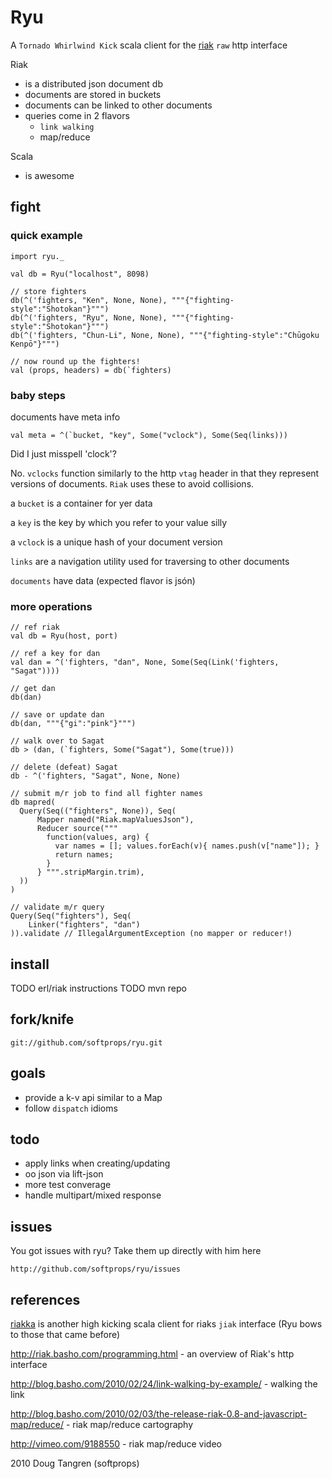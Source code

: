 # Ryu

A `Tornado Whirlwind Kick` scala client for the [riak](http://riak.basho.com/) `raw` http interface

Riak

* is a distributed json document db
* documents are stored in buckets
* documents can be linked to other documents
* queries come in 2 flavors
  * `link walking`
  * map/reduce

Scala

* is awesome

## fight

### quick example

    import ryu._
    
    val db = Ryu("localhost", 8098)
    
    // store fighters
    db(^('fighters, "Ken", None, None), """{"fighting-style":"Shotokan"}""")
    db(^('fighters, "Ryu", None, None), """{"fighting-style":"Shotokan"}""")
    db(^('fighters, "Chun-Li", None, None), """{"fighting-style":"Chūgoku Kenpō"}""")
    
    // now round up the fighters!
    val (props, headers) = db(`fighters)
    
### baby steps

documents have meta info

    val meta = ^(`bucket, "key", Some("vclock"), Some(Seq(links)))

Did I just misspell 'clock'?

No. `vclocks` function similarly to the http `vtag` header in that they represent versions of documents. `Riak` uses these to avoid collisions.

a `bucket` is a container for yer data

a `key` is the key by which you refer to your value silly

a `vclock` is a unique hash of your document version

`links` are a navigation utility used for traversing to other documents

`documents` have data (expected flavor is jsón)

### more operations

    // ref riak
    val db = Ryu(host, port)
    
    // ref a key for dan
    val dan = ^('fighters, "dan", None, Some(Seq(Link('fighters, "Sagat"))))
    
    // get dan
    db(dan)
    
    // save or update dan
    db(dan, """{"gi":"pink"}""")
    
    // walk over to Sagat
    db > (dan, (`fighters, Some("Sagat"), Some(true)))
    
    // delete (defeat) Sagat
    db - ^('fighters, "Sagat", None, None)

    // submit m/r job to find all fighter names
    db mapred(
      Query(Seq(("fighters", None)), Seq(
          Mapper named("Riak.mapValuesJson"),
          Reducer source("""
            function(values, arg) { 
              var names = []; values.forEach(v){ names.push(v["name"]); } 
              return names;
            }
          } """.stripMargin.trim),
      ))
    )
    
    // validate m/r query
    Query(Seq("fighters"), Seq(
        Linker("fighters", "dan")
    )).validate // IllegalArgumentException (no mapper or reducer!)

## install

TODO erl/riak instructions
TODO mvn repo

## fork/knife

    git://github.com/softprops/ryu.git

## goals

* provide a k-v api similar to a Map
* follow `dispatch` idioms

## todo

* apply links when creating/updating
* oo json via lift-json
* more test converage
* handle multipart/mixed response

## issues

You got issues with ryu? Take them up directly with him here

    http://github.com/softprops/ryu/issues

## references

[riakka](http://github.com/timperrett/riakka) is another high kicking scala client for riaks `jiak` interface (Ryu bows to those that came before)
 
http://riak.basho.com/programming.html - an overview of Riak's http interface 

http://blog.basho.com/2010/02/24/link-walking-by-example/ - walking the link

http://blog.basho.com/2010/02/03/the-release-riak-0.8-and-javascript-map/reduce/ - riak map/reduce cartography

http://vimeo.com/9188550 - riak map/reduce video

 
2010 Doug Tangren (softprops)